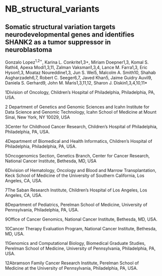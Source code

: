 # NB_structural_variants

## Somatic structural variation targets neurodevelopmental genes and identifies SHANK2 as a tumor suppressor in neuroblastoma
Gonzalo Lopez<sup>1,2+</sup>, Karina L. Conkrite1,3+, Miriam Doepner1,3, Komal S. Rathi4, Apexa Modi1,3,11, 
Zalman Vaksman1,3,4, Lance M. Farra1,3, Eric Hyson1,3, Moataz Noureddine1,3, Jun S. Wei5, Malcolm A. Smith10, Shahab Asgharzadeh6,7, Robert C. Seeger6,7, Javed Khan5, Jaime Guidry Auvil9, Daniela S. Gerhard9, John M. Maris1,3,11,12, Sharon J. Diskin1,3,4,10,11*

1Division of Oncology, Children’s Hospital of Philadelphia, Philadelphia, PA, USA.

2 Department of Genetics and Genomic Sciences and Icahn Institute for Data Science and Genomic Technology, Icahn School of Medicine at Mount Sinai, New York, NY 10029, USA

3Center for Childhood Cancer Research, Children’s Hospital of Philadelphia, Philadelphia, PA, USA.

4Department of Biomedical and Health Informatics, Children’s Hospital of Philadelphia, Philadelphia, PA, USA.

5Oncogenomics Section, Genetics Branch, Center for Cancer Research, National Cancer Institute, Bethesda, MD, USA

6Division of Hematology, Oncology and Blood and Marrow Transplantation, Keck School of Medicine of the University of Southern California, Los Angeles, CA, USA.

7The Saban Research Institute, Children’s Hospital of Los Angeles, Los Angeles, CA, USA.

8Department of Pediatrics, Perelman School of Medicine, University of Pennsylvania, Philadelphia, PA, USA.

9Office of Cancer Genomics, National Cancer Institute, Bethesda, MD, USA.

10Cancer Therapy Evaluation Program, National Cancer Institute, Bethesda, MD, USA.

11Genomics and Computational Biology, Biomedical Graduate Studies, Perelman School of
     Medicine, University of Pennsylvania, Philadelphia, PA, USA.

12Abramson Family Cancer Research Institute, Perelman School of Medicine at the University of Pennsylvania, Philadelphia, PA, USA.
